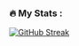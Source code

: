 <img src="https://komarev.com/ghpvc/?username=dimitar-georgiev98&style=flat-square&color=blue" alt=""/>

### :fire: My Stats :
[![GitHub Streak](http://github-readme-streak-stats.herokuapp.com?user=dimitar-georgiev98&theme=dark&background=000000)](https://git.io/streak-stats)


<!--
**dimitar-georgiev98/dimitar-georgiev98** is a ✨ _special_ ✨ repository because its `README.md` (this file) appears on your GitHub profile.

Here are some ideas to get you started:

- 🔭 I’m currently working on ...
- 🌱 I’m currently learning ...
- 👯 I’m looking to collaborate on ...
- 🤔 I’m looking for help with ...
- 💬 Ask me about ...
- 📫 How to reach me: ...
- 😄 Pronouns: ...
- ⚡ Fun fact: ...
-->
